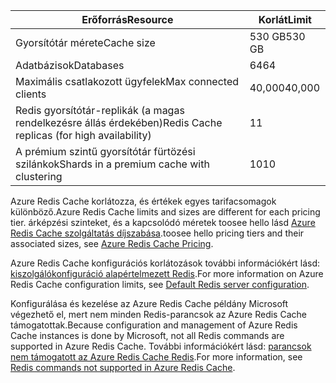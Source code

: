 | <span data-ttu-id="cf4bf-101">Erőforrás</span><span class="sxs-lookup"><span data-stu-id="cf4bf-101">Resource</span></span> | <span data-ttu-id="cf4bf-102">Korlát</span><span class="sxs-lookup"><span data-stu-id="cf4bf-102">Limit</span></span> |
| --- | --- |
| <span data-ttu-id="cf4bf-103">Gyorsítótár mérete</span><span class="sxs-lookup"><span data-stu-id="cf4bf-103">Cache size</span></span> |<span data-ttu-id="cf4bf-104">530 GB</span><span class="sxs-lookup"><span data-stu-id="cf4bf-104">530 GB</span></span> |
| <span data-ttu-id="cf4bf-105">Adatbázisok</span><span class="sxs-lookup"><span data-stu-id="cf4bf-105">Databases</span></span> |<span data-ttu-id="cf4bf-106">64</span><span class="sxs-lookup"><span data-stu-id="cf4bf-106">64</span></span> |
| <span data-ttu-id="cf4bf-107">Maximális csatlakozott ügyfelek</span><span class="sxs-lookup"><span data-stu-id="cf4bf-107">Max connected clients</span></span> |<span data-ttu-id="cf4bf-108">40,000</span><span class="sxs-lookup"><span data-stu-id="cf4bf-108">40,000</span></span> |
| <span data-ttu-id="cf4bf-109">Redis gyorsítótár-replikák (a magas rendelkezésre állás érdekében)</span><span class="sxs-lookup"><span data-stu-id="cf4bf-109">Redis Cache replicas (for high availability)</span></span> |<span data-ttu-id="cf4bf-110">1</span><span class="sxs-lookup"><span data-stu-id="cf4bf-110">1</span></span> |
| <span data-ttu-id="cf4bf-111">A prémium szintű gyorsítótár fürtözési szilánkok</span><span class="sxs-lookup"><span data-stu-id="cf4bf-111">Shards in a premium cache with clustering</span></span> |<span data-ttu-id="cf4bf-112">10</span><span class="sxs-lookup"><span data-stu-id="cf4bf-112">10</span></span> |

<span data-ttu-id="cf4bf-113">Azure Redis Cache korlátozza, és értékek egyes tarifacsomagok különböző.</span><span class="sxs-lookup"><span data-stu-id="cf4bf-113">Azure Redis Cache limits and sizes are different for each pricing tier.</span></span> <span data-ttu-id="cf4bf-114">árképzési szinteket, és a kapcsolódó méretek toosee hello lásd [Azure Redis Cache szolgáltatás díjszabása](https://azure.microsoft.com/pricing/details/cache/).</span><span class="sxs-lookup"><span data-stu-id="cf4bf-114">toosee hello pricing tiers and their associated sizes, see [Azure Redis Cache Pricing](https://azure.microsoft.com/pricing/details/cache/).</span></span>

<span data-ttu-id="cf4bf-115">Azure Redis Cache konfigurációs korlátozások további információkért lásd: [kiszolgálókonfiguráció alapértelmezett Redis](../articles/redis-cache/cache-configure.md#default-redis-server-configuration).</span><span class="sxs-lookup"><span data-stu-id="cf4bf-115">For more information on Azure Redis Cache configuration limits, see [Default Redis server configuration](../articles/redis-cache/cache-configure.md#default-redis-server-configuration).</span></span>

<span data-ttu-id="cf4bf-116">Konfigurálása és kezelése az Azure Redis Cache példány Microsoft végezhető el, mert nem minden Redis-parancsok az Azure Redis Cache támogatottak.</span><span class="sxs-lookup"><span data-stu-id="cf4bf-116">Because configuration and management of Azure Redis Cache instances is done by Microsoft, not all Redis commands are supported in Azure Redis Cache.</span></span> <span data-ttu-id="cf4bf-117">További információkért lásd: [parancsok nem támogatott az Azure Redis Cache Redis](../articles/redis-cache/cache-configure.md#redis-commands-not-supported-in-azure-redis-cache).</span><span class="sxs-lookup"><span data-stu-id="cf4bf-117">For more information, see [Redis commands not supported in Azure Redis Cache](../articles/redis-cache/cache-configure.md#redis-commands-not-supported-in-azure-redis-cache).</span></span>

